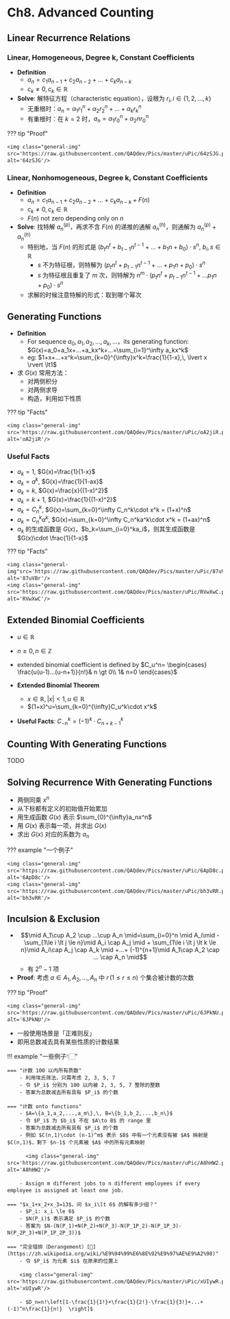 # Ch8. Advanced Counting

## Linear Recurrence Relations

### Linear, Homogeneous, Degree k, Constant Coefficients

- **Definition**
    - $a_n=c_1a_{n-1}+c_2a_{n-2}+...+c_ka_{n-k}$
    - $c_k\neq 0,\, c_k\in \mathbb{R}$
- **Solve**: 解特征方程（characteristic equation），设根为 $r_i, i\in\{1,2,...,k\}$
    - 无重根时：$a_n=\alpha_1r_1^n+\alpha_2r_2^n+...+\alpha_kr_k^n$
    - 有重根时：在 $k=2$ 时，$a_n=\alpha_1r_0^n+\alpha_2nr_0^n$

??? tip "Proof"

    <img class="general-img" src='https://raw.githubusercontent.com/QAQdev/Pics/master/uPic/64zSJG.png' alt='64zSJG'/>

### Linear, Nonhomogeneous, Degree k, Constant Coefficients

- **Definition**
    - $a_n=c_1a_{n-1}+c_2a_{n-2}+...+c_ka_{n-k}+F(n)$
    - $c_k\neq 0,\, c_k\in \mathbb{R}$
    - $F(n)$ not zero depending only on $n$
- **Solve**: 找特解 $a_n^{(p)}$，再求不含 $F(n)$ 的递推的通解 $a_n^{(h)}$，则通解为 $a_n^{(p)}+a_n^{(h)}$
    - 特别地，当 $F(n)$ 的形式是 $(b_tn^t+b_{t-1}n^{t-1}+...+b_1n+b_0)\cdot s^n$, $b_i, s\in\mathbb{R}$
        - $s$ 不为特征根，则特解为 $(p_tn^t+p_{t-1}n^{t-1}+...+p_1n+p_0)\cdot s^n$
        - $s$ 为特征根且重复了 $m$ 次，则特解为 $n^m\cdot (p_tn^t+p_{t-1}n^{t-1}+...p_1n+p_0)\cdot s^n$
    - 求解的时候注意特解的形式：取到哪个幂次

## Generating Functions

- **Definition**
    - For sequence $a_0,a_1,a_2,...,a_k,...$，its generating function: $G(x)=a_0+a_1x+...+a_kx^k+...=\sum_{i=1}^\infty a_kx^k$
    - eg: $1+x+...+x^k=\sum_{k=0}^{\infty}x^k=\frac{1}{1-x},\, \lvert x \rvert \lt1$
- 求 $G(x)$ 常用方法：
    - 对两侧积分
    - 对两侧求导
    - 构造，利用如下性质

??? tip "Facts"

    <img class="general-img" src='https://raw.githubusercontent.com/QAQdev/Pics/master/uPic/oA2jiR.png' alt='oA2jiR'/>

### Useful Facts

- $a_k=1$, $G(x)=\frac{1}{1-x}$
- $a_k=a^k$, $G(x)=\frac{1}{1-ax}$
- $a_k=k$, $G(x)=\frac{x}{(1-x)^2}$
- $a_k=k+1$, $G(x)=\frac{1}{(1-x)^2}$
- $a_k=C_n^k$, $G(x)=\sum_{k=0}^\infty C_n^k\cdot x^k = (1+x)^n$
- $a_k=C_n^ka^k$, $G(x)=\sum_{k=0}^\infty C_n^ka^k\cdot x^k = (1+ax)^n$
- $a_k$ 的生成函数是 $G(x)$，$b_k=\sum_{i=0}^ka_i$，则其生成函数是 $G(x)\cdot \frac{1}{1-x}$

??? tip "Facts"

    <img class="general-img"src='https://raw.githubusercontent.com/QAQdev/Pics/master/uPic/87uVBr.png' alt='87uVBr'/>
    <img class="general-img" src='https://raw.githubusercontent.com/QAQdev/Pics/master/uPic/RVwXwC.png' alt='RVwXwC'/>

## Extended Binomial Coefficients

- $u \in \mathbb{R}$
- $n\ge 0, n\in \mathbb{Z}$
- extended binomial coefficient is defined by $C_u^n= \begin{cases}
\frac{u(u-1)...(u-n+1)}{n!}& n \gt 0\\
1& n=0
\end{cases}$	
- **Extended Binomial Theorem**
    - $x\in \mathbb{R}, \lvert x \rvert \lt 1, u \in \mathbb{R}$
    - $(1+x)^u=\sum_{k=0}^{\infty}C_u^k\cdot x^k$

- **Useful Facts**: $C_{-n}^k=(-1)^k\cdot C_{n+k-1}^k$

## Counting With Generating Functions

TODO

## Solving Recurrence With Generating Functions

- 两侧同乘 $x^n$
- 从下标都有定义的初始值开始累加
- 用生成函数 $G(x)$ 表示 $\sum_{0}^{\infty}a_nx^n$
- 用 $G(x)$ 表示每一项，并求出 $G(x)$
- 求出 $G(x)$ 对应的系数为 $a_n$	

??? example "一个例子"

    <img class="general-img" src='https://raw.githubusercontent.com/QAQdev/Pics/master/uPic/6ApD8c.png' alt='6ApD8c'/>
    <img class="general-img" src='https://raw.githubusercontent.com/QAQdev/Pics/master/uPic/bh3vRR.png' alt='bh3vRR'/>

## Inculsion & Exclusion

- $$\mid A_1\cup A_2 \cup ...\cup A_n \mid=\sum_{i=0}^n \mid A_i\mid - \sum_{1\le i \lt j \le n}\mid A_i \cap A_j \mid + \sum_{1\le i \lt j \lt k \le n}\mid A_i\cap A_j \cap A_k \mid +...+ (-1)^{n+1}\mid A_1\cap A_2 \cap ... \cap A_n \mid$$
    - 有 $2^n-1$ 项
- **Proof**: 考虑 $a\in A_1, A_2, ... ,A_n$ 中 $r \,(1\le r \le n)$ 个集合被计数的次数

??? tip "Proof"

    <img class="general-img" src='https://raw.githubusercontent.com/QAQdev/Pics/master/uPic/6JPkNU.png' alt='6JPkNU'/>

- 一般使用场景是「正难则反」
- 即用总数减去具有某些性质的计数结果

!!! example "一些例子👇🏻"

    === "计数 100 以内所有质数"
        - 利用埃氏筛法，只需考虑 2, 3, 5, 7
        - 令 $P_i$ 分别为 100 以内被 2, 3, 5, 7 整除的整数
        - 答案为总数减去所有具有 $P_i$ 的个数

    === "计数 onto functions"
        - $A=\{a_1,a_2,...,a_m\},\, B=\{b_1,b_2,...,b_n\}$
        - 令 $P_i$ 为 $b_i$ 不在 $A\to B$ 的 range 里
        - 答案为总数减去所有具有 $P_i$ 的个数
        - 例如 $C(n,1)\cdot (n-1)^m$ 表示 $B$ 中有一个元素没有被 $A$ 映射是 $C(n,1)$，剩下 $n-1$ 个元素被 $A$ 中的所有元素映射

          <img class="general-img" src='https://raw.githubusercontent.com/QAQdev/Pics/master/uPic/A8hHW2.png' alt='A8hHW2'/>

        - Assign m different jobs to n different employees if every employee is assigned at least one job.
    
    === "$x_1+x_2+x_3=13$，问 $x_i\lt 6$ 的解有多少组？"
        - $P_i: x_i \le 6$
        - $N(P_i)$ 表示满足 $P_i$ 的个数
        - 答案为 $N-(N(P_1)+N(P_2)+N(P_3)-N(P_1P_2)-N(P_1P_3)-N(P_2P_3)+N(P_1P_2P_3))$

    === "完全错排（Derangement）[🔗](https://zh.wikipedia.org/wiki/%E9%94%99%E6%8E%92%E9%97%AE%E9%A2%98)"
        - 令 $P_i$ 为元素 $i$ 在原来的位置上
         
        <img class="general-img" src='https://raw.githubusercontent.com/QAQdev/Pics/master/uPic/xUIywR.png' alt='xUIywR'/>

        - $D_n=n!\left[1-\frac{1}{1!}+\frac{1}{2!}-\frac{1}{3!}+...+(-1)^n\frac{1}{n!}  \right]$